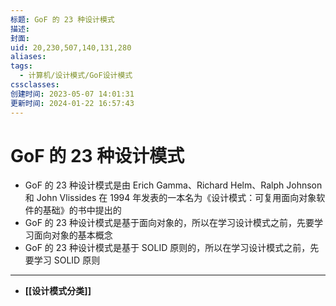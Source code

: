 ```yaml
---
标题: GoF 的 23 种设计模式
描述:
封面:
uid: 20,230,507,140,131,280
aliases:
tags:
  - 计算机/设计模式/GoF设计模式
cssclasses:
创建时间: 2023-05-07 14:01:31
更新时间: 2024-01-22 16:57:43
---
```


# GoF 的 23 种设计模式

- GoF 的 23 种设计模式是由 Erich Gamma、Richard Helm、Ralph Johnson 和 John Vlissides 在 1994 年发表的一本名为《设计模式：可复用面向对象软件的基础》的书中提出的
- GoF 的 23 种设计模式是基于面向对象的，所以在学习设计模式之前，先要学习面向对象的基本概念
- GoF 的 23 种设计模式是基于 SOLID 原则的，所以在学习设计模式之前，先要学习 SOLID 原则
---

- **[[设计模式分类]]**
